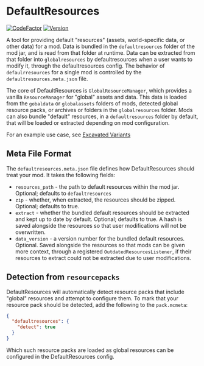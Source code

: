 # DefaultResources

[![CodeFactor](https://www.codefactor.io/repository/github/lukebemishprojects/defaultresources/badge?style=for-the-badge)](https://www.codefactor.io/repository/github/lukebemishprojects/defaultresources)
[![Version](https://img.shields.io/maven-central/v/dev.lukebemish.defaultresources/defaultresources-common?style=for-the-badge&color=blue&label=Latest%20Version&prefix=v)](https://central.sonatype.com/artifact/dev.lukebemish.defaultresources/defaultresources-common/)

A tool for providing default "resources" (assets, world-specific data, or other data) for a mod. Data is bundled in the `defaultresources` folder of the mod jar, and is read from that folder at runtime. Data can be extracted from that folder into `globalresources` by defaultresources when a user wants to modify it, through the defaultresources config. The behavior of `defaulrresources` for a single mod is controlled by the `defaultresources.meta.json` file.

The core of DefaultResources is `GlobalResourceManager`, which provides a vanilla `ResourceManager` for "global" assets and data.
This data is loaded from the `gobaldata` or `globalassets` folders of mods, detected global resource packs, or archives or
folders in the `globalresources` folder. Mods can also bundle "default" resources, in a `defaultresources` folder by default,
that will be loaded or extracted depending on mod configuration.

For an example use case, see [Excavated Variants](https://github.com/lukebemish/excavated_variants)

## Meta File Format

The `defaultresources.meta.json` file defines how DefaultResources should treat your mod. It takes the following fields:

* `resources_path` - the path to default resources within the mod jar. Optional; defaults to `defaultresources`
* `zip` - whether, when extracted, the resources should be zipped. Optional; defaults to true.
* `extract` - whether the bundled default resources should be extracted and kept up to date by default. Optional; defaults to true. A hash is saved alongside the resources so that user modifications will not be overwritten.
* `data_version` - a version number for the bundled default resources. Optional. Saved alongside the resources so that mods can be given more context, through a registered `OutdatedResourcesListener`, if their resources to extract could not be extracted due to user modifications.

## Detection from `resourcepacks`

DefaultResources will automatically detect resource packs that include "global" resources and attempt to configure them.
To mark that your resource pack should be detected, add the following to the `pack.mcmeta`:
```json
{
  "defaultresources": {
    "detect": true
  }
}
```
Which such resource packs are loaded as global resources can be configured in the DefaultResources config.
